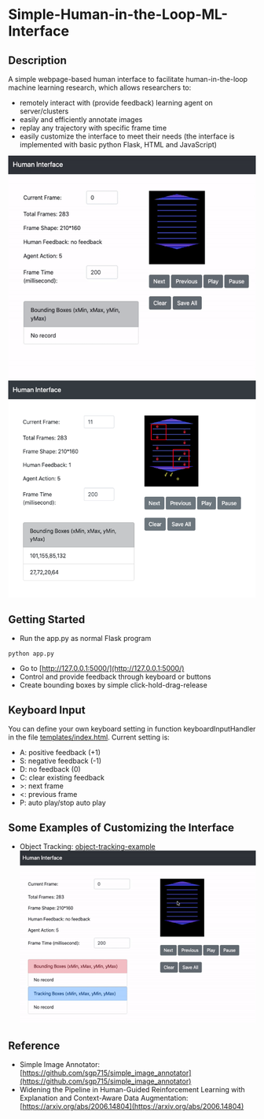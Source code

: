 # Simple-Human-in-the-Loop-ML-Interface

## Description
A simple webpage-based human interface to facilitate human-in-the-loop machine learning research, which allows researchers to:

- remotely interact with (provide feedback) learning agent on server/clusters 
- easily and efficiently annotate images
- replay any trajectory with specific frame time
- easily customize the interface to meet their needs (the interface is implemented with basic python Flask, HTML and JavaScript) 

![An example](img/example.gif)
![An example](img/example.png)

## Getting Started
- Run the app.py as normal Flask program
```
python app.py
```
- Go to [http://127.0.0.1:5000/](http://127.0.0.1:5000/)
- Control and provide feedback through keyboard or buttons
- Create bounding boxes by simple click-hold-drag-release

## Keyboard Input
You can define your own keyboard setting in function keyboardInputHandler in the file [templates/index.html](https://github.com/GuanSuns/Simple-Human-in-the-Loop-ML-Interface/blob/master/templates/index.html). Current setting is:

- A: positive feedback (+1)
- S: negative feedback (-1)
- D: no feedback (0)
- C: clear existing feedback
- \>: next frame
- <: previous frame
- P: auto play/stop auto play 


## Some Examples of Customizing the Interface
- Object Tracking: [object-tracking-example](https://github.com/GuanSuns/Simple-Human-in-the-Loop-ML-Interface/blob/master/examples/object_tracking)
![An example](examples/img/example-tracking.gif)

## Reference
- Simple Image Annotator: [https://github.com/sgp715/simple_image_annotator](https://github.com/sgp715/simple_image_annotator)
- Widening the Pipeline in Human-Guided Reinforcement Learning with Explanation and Context-Aware Data Augmentation: [https://arxiv.org/abs/2006.14804](https://arxiv.org/abs/2006.14804)

